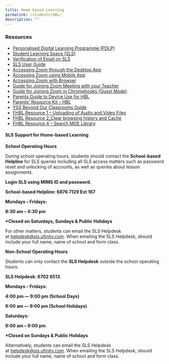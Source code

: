 ```yaml
---
title: Home based Learning
permalink: /students/HBL/
description: ""
---
```

### Resources
* [Personalised Digital Learning Programme (PDLP)](https://sites.google.com/moe.edu.sg/ysspdlp/home)
* [Student Learning Space (SLS)](https://vle.learning.moe.edu.sg/login)
* [Verification of Email on SLS](/files/HBL/Verification-of-Email-on-SLS.pdf)
* [SLS User Guide](https://static.learning.moe.edu.sg/UserGuide/login-troubleshooting.html)
* [Accessing Zoom through the Desktop App](/files/HBL/Accessing%20Zoom%20through%20the%20Desktop%20App.pdf)
* [Accessing Zoom using Mobile App](/files/HBL/Accessing%20Zoom%20using%20Mobile%20App.pdf)
* [Accessing Zoom with Browser](/files/HBL/Accessing%20Zoom%20with%20Browser.pdf)
* [Guide for Joining Zoom Meeting with your Teacher](/files/HBL/Guide-to-join-zoom-meeting-with-your-teacher.pdf)
* [Guide for Joining Zoom in Chromebooks (Guest Mode)](/files/HBL/Accessing-Zoom-in-Chromebooks-Guest-Mode.pdf)
* [Parents Guide to Device Use for HBL](/files/HBL/Parents-Guide-to-Device-Use-for-Home-Based-Learning_Final.pdf)
* [Parents' Resource Kit – HBL](https://www.moe.gov.sg/parentkit)
* [YSS Beyond Our Classrooms Guide](https://yishunsec-moe-edu-sg-admin.cwp.sg/students/sil-beyond-our-classrooms)
* [FHBL Resource 1 – Uploading of Audio and Video Files](/files/HBL/FHBL-Resource-1-Uploading-of-Audio-and-Video-Files.pdf)
* [FHBL Resource 2_Clear browsing history and Cache](/files/HBL/FHBL-Resource-2_Clear-browsing-history-and-Cache-for-students.pdf)
* [FHBL Resource 4 – Search MOE Library](/files/HBL/FHBL-Resource-4-Search-MOE-Library.pdf)

#### SLS Support for Home-based Learning

  

**School Operating Hours**

During school operating hours, students should contact the **School-based Helpline** for SLS queries including all SLS access matters such as password reset and unlocking of accounts, as well as queries about lesson assignments.

  

**Login SLS using MIMS ID and password.**

  

  

**School-based Helpline: 6876 7129 Ext 167**

  

**Mondays – Fridays:**

**8:30 am – 4:30 pm**

  

**\*Closed on Saturdays, Sundays & Public Holidays**

  

For other matters, students can email the SLS Helpdesk at [helpdesk@sls.ufinity.com](mailto:helpdesk@sls.ufinity.com). When emailing the SLS Helpdesk, should include your full name, name of school and form class.

  

  

**Non-School Operating Hours**

Students can only contact the **SLS Helpdesk** outside the school operating hours.

  

**SLS Helpdesk: 6702 6513**

  

**Mondays – Fridays:**

**4:00 pm ― 9:00 pm (School Days)**

**9:00 am ― 9:00 pm (School Holidays)**

  

**Saturdays:**

**9:00 am – 9:00 pm**

  

**\*Closed on Sundays & Public Holidays**

  

Alternatively, students can email the SLS Helpdesk at [helpdesk@sls.ufinity.com](mailto:helpdesk@sls.ufinity.com). When emailing the SLS Helpdesk, should include your full name, name of school and form class.